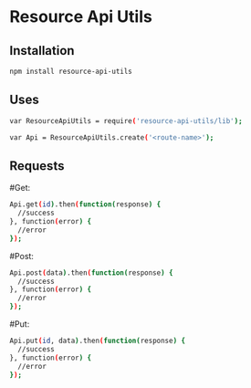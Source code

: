 
Resource Api Utils
============


Installation
------------

```sh
npm install resource-api-utils
```

Uses
----
```sh
var ResourceApiUtils = require('resource-api-utils/lib');

var Api = ResourceApiUtils.create('<route-name>');

```

Requests
--------

#Get:

```sh
Api.get(id).then(function(response) {
  //success 
}, function(error) {
  //error
});
```

#Post: 

```sh
Api.post(data).then(function(response) {
  //success 
}, function(error) {
  //error
});

```

#Put:

```sh
Api.put(id, data).then(function(response) {
  //success
}, function(error) {
  //error
});

